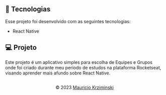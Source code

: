## 🚀 Tecnologias

Esse projeto foi desenvolvido com as seguintes tecnologias:

- React Native

## 💻 Projeto

Este projeto é um aplicativo simples para escolha de Equipes e Grupos onde foi criado durante meu período de estudos na plataforma Rocketseat, visando aprender mais afundo sobre React Native.

##

<p align="center">
  © 2023
  <a href="https://www.linkedin.com/in/mauricio-krziminski/" target="_blank"
    >Mauricio Krziminski</a>
</p>
